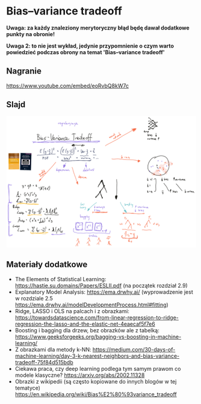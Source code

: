 # Bias–variance tradeoff

**Uwaga: za każdy znaleziony merytoryczny błąd będę dawał dodatkowe punkty na obronie!**

**Uwaga 2: to nie jest wykład, jedynie przypomnienie o czym warto powiedzieć podczas obrony na temat 'Bias–variance tradeoff'**

## Nagranie

https://www.youtube.com/embed/eoRvbQ8kW7c

## Slajd

![BiasVarianceTradeoff.png](BiasVarianceTradeoff.png)

## Materiały dodatkowe

* The Elements of Statistical Learning: https://hastie.su.domains/Papers/ESLII.pdf (na początek rozdział 2.9)
* Explanatory Model Analysis: https://ema.drwhy.ai/ (wyprowadzenie jest w rozdziale 2.5 https://ema.drwhy.ai/modelDevelopmentProcess.html#fitting)
* Ridge, LASSO i OLS na palcach i z obrazkami: https://towardsdatascience.com/from-linear-regression-to-ridge-regression-the-lasso-and-the-elastic-net-4eaecaf5f7e6
* Boosting i bagging dla drzew, bez obrazków ale z tabelką: https://www.geeksforgeeks.org/bagging-vs-boosting-in-machine-learning/
* Z obrazkami dla metody k-NN: https://medium.com/30-days-of-machine-learning/day-3-k-nearest-neighbors-and-bias-variance-tradeoff-75f84d515bdb
* Ciekawa praca, czy deep learning podlega tym samym prawom co modele klasyczne? https://arxiv.org/abs/2002.11328
* Obrazki z wikipedii (są często kopiowane do innych blogów w tej tematyce) https://en.wikipedia.org/wiki/Bias%E2%80%93variance_tradeoff


